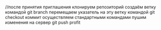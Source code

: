 //после принятия приглашения клонируем репозиторий
создаём ветку командой git branch
перемещаем указатель на эту ветку командой git checkout
коммит осуществляем стандартными командами
пушим изменения на сервер git push
profit

